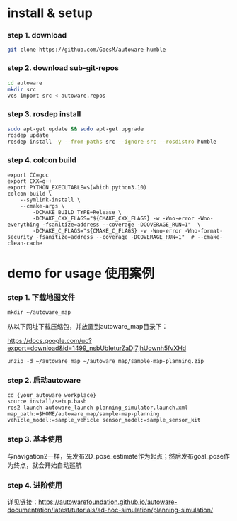# install & setup
### step 1. download
```sh
git clone https://github.com/GoesM/autoware-humble
```
 
### step 2. download sub-git-repos
```sh
cd autoware
mkdir src
vcs import src < autoware.repos
```

### step 3. rosdep install
```sh
sudo apt-get update && sudo apt-get upgrade
rosdep update
rosdep install -y --from-paths src --ignore-src --rosdistro humble
```

### step 4. colcon build
```shell
export CC=gcc
export CXX=g++
export PYTHON_EXECUTABLE=$(which python3.10) 
colcon build \
	--symlink-install \
	--cmake-args \
	    -DCMAKE_BUILD_TYPE=Release \
		-DCMAKE_CXX_FLAGS="${CMAKE_CXX_FLAGS} -w -Wno-error -Wno-everything -fsanitize=address --coverage -DCOVERAGE_RUN=1"  \
		-DCMAKE_C_FLAGS="${CMAKE_C_FLAGS} -w -Wno-error -Wno-format-security -fsanitize=address --coverage -DCOVERAGE_RUN=1"  # --cmake-clean-cache
```


# demo for usage 使用案例
### step 1. 下载地图文件
`mkdir ~/autoware_map`

从以下网址下载压缩包，并放置到autoware_map目录下：

https://docs.google.com/uc?export=download&id=1499_nsbUbIeturZaDj7jhUownh5fvXHd

```shell
unzip -d ~/autoware_map ~/autoware_map/sample-map-planning.zip
```

### step 2. 启动autoware
```shell
cd {your_autoware_workplace}
source install/setup.bash
ros2 launch autoware_launch planning_simulator.launch.xml map_path:=$HOME/autoware_map/sample-map-planning vehicle_model:=sample_vehicle sensor_model:=sample_sensor_kit
```

### step 3. 基本使用
与navigation2一样，先发布2D_pose_estimate作为起点；然后发布goal_pose作为终点，就会开始自动巡航

### step 4. 进阶使用
详见链接：https://autowarefoundation.github.io/autoware-documentation/latest/tutorials/ad-hoc-simulation/planning-simulation/
